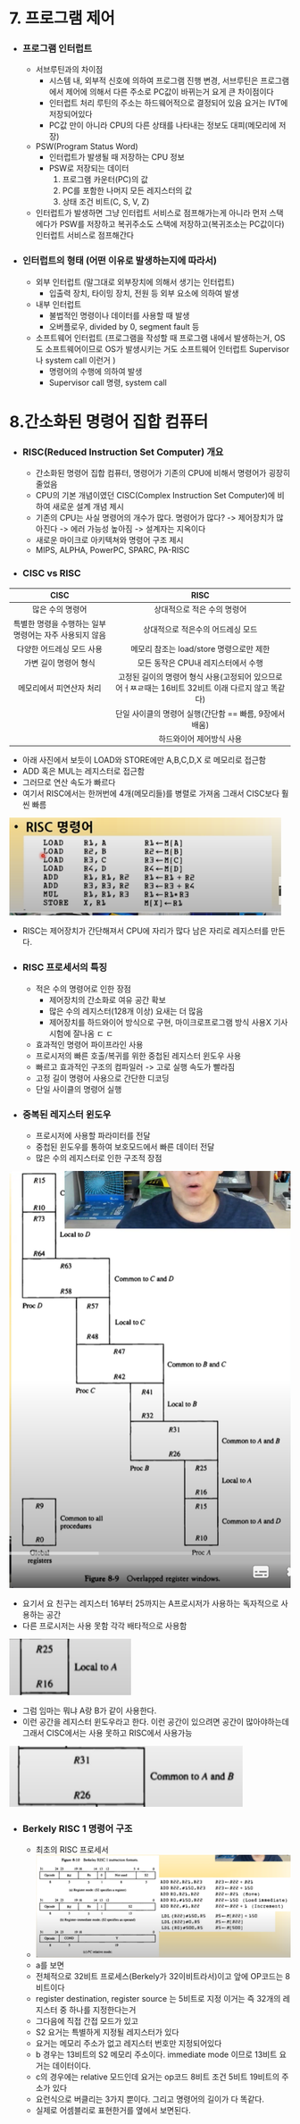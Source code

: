 # 7. 프로그램 제어

- ### 프로그램 인터럽트

  - 서브루틴과의 차이점
    - 시스템 내, 외부적 신호에 의하여 프로그램 진행 변경, 서브루틴은 프로그램에서 제어에 의해서 다른 주소로 PC값이 바뀌는거 요게 큰 차이점이다
    - 인터럽트 처리 루틴의 주소는 하드웨어적으로 결정되어 있음 요거는 IVT에 저장되어있다
    - PC값 만이 아니라 CPU의 다른 상태를 나타내는 정보도 대피(메모리에 저장)
  - PSW(Program Status Word)
    - 인터럽트가 발생될 때 저장하는 CPU 정보
    - PSW로 저장되는 데이터
      1. 프로그램 카운터(PC)의 값
      2. PC를 포함한 나머지 모든 레지스터의 값
      3. 상태 조건 비트(C, S, V, Z)
  - 인터럽트가 발생하면 그냥 인터럽트 서비스로 점프해가는게 아니라 먼저 스택에다가 PSW를 저장하고 복귀주소도 스택에 저장하고(복귀조소는 PC값이다) 인터럽트 서비스로 점프해간다



- ### 인터럽트의 형태 (어떤 이유로 발생하는지에 따라서)

  - 외부 인터럽트 (말그대로 외부장치에 의해서 생기는 인터럽트)
    - 입출력 장치, 타이밍 장치, 전원 등 외부 요소에 의하여 발생
  - 내부 인터럽트
    - 불법적인 명령이나 데이터를 사용할 때 발생
    - 오버플로우, divided by 0, segment fault 등
  - 소프트웨어 인터럽트 (프로그램을 작성할 때 프로그램 내에서 발생하는거, OS도 소프트웨어이므로 OS가 발생시키는 거도 소프트웨어 인터럽트 Supervisor나 system call 이런거 )
    - 명령어의 수행에 의하여 발생
    - Supervisor call 명령, system call



# 8.간소화된 명령어 집합 컴퓨터

- ### RISC(Reduced Instruction Set Computer) 개요

  - 간소화된 명령어 집합 컴퓨터, 명령어가 기존의 CPU에 비해서 명령어가 굉장히 줄었음
  - CPU의 기본 개념이였던 CISC(Complex Instruction Set Computer)에 비하여 새로운 설계 개념 제시
  - 기존의 CPU는 사실 명령어의 개수가 많다. 명령어가 많다? -> 제어장치가 많아진다 -> 에러 가능성 높아짐 -> 설계자는 지옥이다
  - 새로운 마이크로 아키텍쳐와 명령어 구조 제시
  - MIPS, ALPHA, PowerPC, SPARC, PA-RISC

- ### CISC vs RISC

|                          CISC                           |                             RISC                             |
| :-----------------------------------------------------: | :----------------------------------------------------------: |
|                    많은 수의 명령어                     |                 상대적으로 적은 수의 명령어                  |
| 특별한 명령을 수행하는 일부 명령어는 자주 사용되지 않음 |              상대적으로 적은수의 어드레싱 모드               |
|                다양한 어드레싱 모드 사용                |           메모리 참조는 load/store 명령으로만 제한           |
|                  가변 길이 명령어 형식                  |             모든 동작은 CPU내 레지스터에서 수행              |
|                메모리에서 피연산자 처리                 | 고정된 길이의 명령어 형식 사용(고정되어 있으므로 어ㅓㅉㄹ때는 16비트 32비트 이래 다르지 않고 똑같다) |
|                                                         |   단일 사이클의 명령어 실행(간단함 == 빠름, 9장에서 배움)    |
|                                                         |                   하드와이어 제어방식 사용                   |

- 아래 사진에서 보듯이 LOAD와 STORE에만 A,B,C,D,X 로 메모리로 접근함 
- ADD 혹은 MUL는 레지스터로 접근함
- 그러므로 연산 속도가 빠르다
- 여기서 RISC에서는 한꺼번에 4개(메모리들)를 병렬로 가져옴 그래서 CISC보다 훨씬 빠름

![image-20220713215836605](프로그램제어.assets/image-20220713215836605.png)



- RISC는 제어장치가 간단해져서 CPU에 자리가 많다 남은 자리로 레지스터를 만든다.



- ### RISC 프로세서의 특징

  - 적은 수의 명령어로 인한 장점
    - 제어장치의 간소화로 여유 공간 확보
    - 많은 수의 레지스터(128개 이상) 요새는 더 많음
    - 제어장치를 하드와이어 방식으로 구현, 마이크로프로그램 방식 사용X 기사시험에 잘나옴 ㄷ ㄷ
  - 효과적인 명령어 파이프라인 사용
  - 프로시저의 빠른 호출/복귀를 위한 중첩된 레지스터 윈도우 사용
  - 빠르고 효과적인 구조의 컴파일러 -> 고로 실행 속도가 빨라짐
  - 고정 길이 명령어 사용으로 간단한 디코딩
  - 단일 사이클의 명령어 실행



- ### 중복된 레지스터 윈도우

  - 프로시저에 사용할 파라미터를 전달
  - 중첩된 윈도우를 통하여 보호모드에서 빠른 데이터 전달
  - 많은 수의 레지스터로 인한 구조적 장점

![image-20220713223452994](프로그램제어.assets/image-20220713223452994.png)

- 요기서  요 친구는 레지스터 16부터 25까지는 A프로시저가 사용하는 독자적으로 사용하는 공간
- 다른 프로시저는 사용 못함 각각 배타적으로 사용함

![image-20220713223541709](프로그램제어.assets/image-20220713223541709.png)

- 그럼 임마는 뭐냐 A랑 B가 같이 사용한다.
- 이런 공간을 레지스터 윈도우라고 한다. 이런 공간이 있으려면 공간이 많아야하는데 그래서 CISC에서는 사용 못하고 RISC에서 사용가능 

![image-20220713223702110](프로그램제어.assets/image-20220713223702110.png)



- ### Berkely RISC 1 명령어 구조

  - 최초의 RISC 프로세서
  - ![image-20220713224118512](프로그램제어.assets/image-20220713224118512.png)
  - a를 보면
  - 전체적으로 32비트 프로세스(Berkely가 32이비트라서)이고 앞에 OP코드는 8비트이다
  - register destination, register source 는 5비트로 지정 이거는 즉 32개의 레지스터 중 하나를 지정한다는거
  - 그다음에 직접 간접 모드가 있고
  - S2 요거는 특별하게 지정될 레지스터가 있다
  - 요거는 메모리 주소가 없고 레지스터 번호만 지정되어있다
  - b 경우는 13비트의 S2 메모리 주소이다. immediate mode 이므로 13비트 요거는 데이터이다.
  - c의 경우에는 relative 모드인데 요거는 op코드 8비트 조건 5비트 19비트의 주소가 있다
  - 요런식으로 버클리는 3가지 뿐이다. 그리고 명령어의 길이가 다 똑같다.
  - 실제로 어셈블리로 표현한거를 옆에서 보면된다.